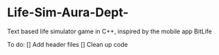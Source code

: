 # Life-Sim-Aura-Dept-
Text based life simulator game in C++, inspired by the mobile app BitLife

To do:
[] Add header files
[] Clean up code
